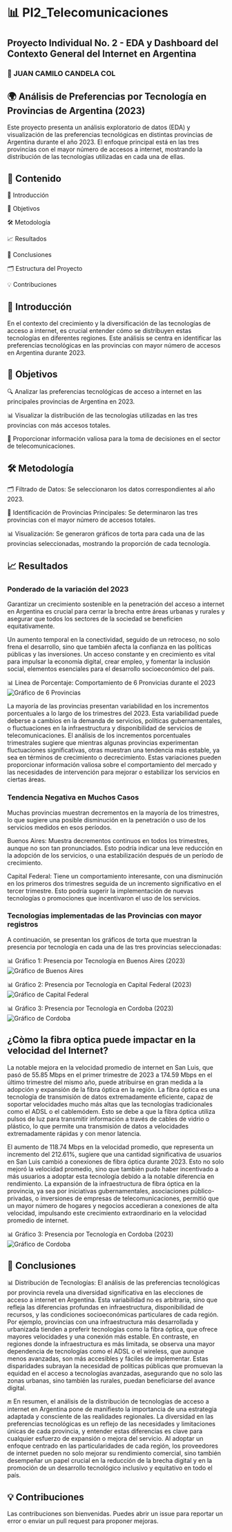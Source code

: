 # 📊 PI2_Telecomunicaciones
## Proyecto Individual No. 2 - EDA y Dashboard del Contexto General del Internet en Argentina
### 👤 JUAN CAMILO CANDELA COL

## 🌍 Análisis de Preferencias por Tecnología en Provincias de Argentina (2023)
Este proyecto presenta un análisis exploratorio de datos (EDA) y visualización de las preferencias tecnológicas en distintas provincias de Argentina durante el año 2023. El enfoque principal está en las tres provincias con el mayor número de accesos a internet, mostrando la distribución de las tecnologías utilizadas en cada una de ellas.

## 📑 Contenido

📜 Introducción

🎯 Objetivos

🛠️ Metodología

📈 Resultados

📝 Conclusiones

🗂️ Estructura del Proyecto

💡 Contribuciones


## 🌟 Introducción
En el contexto del crecimiento y la diversificación de las tecnologías de acceso a internet, es crucial entender cómo se distribuyen estas tecnologías en diferentes regiones. Este análisis se centra en identificar las preferencias tecnológicas en las provincias con mayor número de accesos en Argentina durante 2023.

## 🎯 Objetivos
  🔍 Analizar las preferencias tecnológicas de acceso a internet en las principales provincias de Argentina en 2023.
  
  📊 Visualizar la distribución de las tecnologías utilizadas en las tres provincias con más accesos totales.
  
  💼 Proporcionar información valiosa para la toma de decisiones en el sector de telecomunicaciones.
  
## 🛠️ Metodología
🗂️ Filtrado de Datos: Se seleccionaron los datos correspondientes al año 2023.

📌 Identificación de Provincias Principales: Se determinaron las tres provincias con el mayor número de accesos totales.

📊 Visualización: Se generaron gráficos de torta para cada una de las provincias seleccionadas, mostrando la proporción de cada tecnología.


## 📈 Resultados
### Ponderado de la variación del 2023
Garantizar un crecimiento sostenible en la penetración del acceso a internet en Argentina es crucial para cerrar la brecha entre áreas urbanas y rurales y asegurar que todos los sectores de la sociedad se beneficien equitativamente.

Un aumento temporal en la conectividad, seguido de un retroceso, no solo frena el desarrollo, sino que también afecta la confianza en las políticas públicas y las inversiones. Un acceso constante y en crecimiento es vital para impulsar la economía digital, crear empleo, y fomentar la inclusión social, elementos esenciales para el desarrollo socioeconómico del país.

📊 Linea de Porcentaje: Comportamiento de 6 Pronvicias durante el 2023
![Gráfico de 6 Provincias](sources/variacionPorcentual_6prov.png)

La mayoría de las provincias presentan variabilidad en los incrementos porcentuales a lo largo de los trimestres del 2023. Esta variabilidad puede deberse a cambios en la demanda de servicios, políticas gubernamentales, o fluctuaciones en la infraestructura y disponibilidad de servicios de telecomunicaciones. El análisis de los incrementos porcentuales trimestrales sugiere que mientras algunas provincias experimentan fluctuaciones significativas, otras muestran una tendencia más estable, ya sea en términos de crecimiento o decrecimiento. Estas variaciones pueden proporcionar información valiosa sobre el comportamiento del mercado y las necesidades de intervención para mejorar o estabilizar los servicios en ciertas áreas.

### Tendencia Negativa en Muchos Casos
Muchas provincias muestran decrementos en la mayoría de los trimestres, lo que sugiere una posible disminución en la penetración o uso de los servicios medidos en esos períodos.

Buenos Aires:
Muestra decrementos continuos en todos los trimestres, aunque no son tan pronunciados. Esto podría indicar una leve reducción en la adopción de los servicios, o una estabilización después de un período de crecimiento.

Capital Federal:
Tiene un comportamiento interesante, con una disminución en los primeros dos trimestres seguida de un incremento significativo en el tercer trimestre. Esto podría sugerir la implementación de nuevas tecnologías o promociones que incentivaron el uso de los servicios.


### Tecnologías implementadas de las Provincias con mayor registros

A continuación, se presentan los gráficos de torta que muestran la presencia por tecnología en cada una de las tres provincias seleccionadas:

📊 Gráfico 1: Presencia por Tecnología en Buenos Aires (2023)
![Gráfico de Buenos Aires](sources/BuenosAires_IntTec2023.png)


📊 Gráfico 2: Presencia por Tecnología en Capital Federal (2023)
![Gráfico de Capital Federal](sources/CapitalFederal__IntTec2023.png)


📊 Gráfico 3: Presencia por Tecnología en Cordoba (2023)
![Gráfico de Cordoba](sources/Cordoba__IntTec2023.png)

## ¿Còmo la fibra optica puede impactar en la velocidad del Internet?
La notable mejora en la velocidad promedio de internet en San Luis, que pasó de 55.85 Mbps en el primer trimestre de 2023 a 174.59 Mbps en el último trimestre del mismo año, puede atribuirse en gran medida a la adopción y expansión de la fibra óptica en la región. La fibra óptica es una tecnología de transmisión de datos extremadamente eficiente, capaz de soportar velocidades mucho más altas que las tecnologías tradicionales como el ADSL o el cablemódem. Esto se debe a que la fibra óptica utiliza pulsos de luz para transmitir información a través de cables de vidrio o plástico, lo que permite una transmisión de datos a velocidades extremadamente rápidas y con menor latencia.

El aumento de 118.74 Mbps en la velocidad promedio, que representa un incremento del 212.61%, sugiere que una cantidad significativa de usuarios en San Luis cambió a conexiones de fibra óptica durante 2023. Esto no solo mejoró la velocidad promedio, sino que también pudo haber incentivado a más usuarios a adoptar esta tecnología debido a la notable diferencia en rendimiento. La expansión de la infraestructura de fibra óptica en la provincia, ya sea por iniciativas gubernamentales, asociaciones público-privadas, o inversiones de empresas de telecomunicaciones, permitió que un mayor número de hogares y negocios accedieran a conexiones de alta velocidad, impulsando este crecimiento extraordinario en la velocidad promedio de internet.

📊 Gráfico 3: Presencia por Tecnología en Cordoba (2023)
![Gráfico de Cordoba](sources/Cordoba__IntTec2023.png)


## 📝 Conclusiones

📊 Distribución de Tecnologías: El análisis de las preferencias tecnológicas por provincia revela una diversidad significativa en las elecciones de acceso a internet en Argentina. Esta variabilidad no es arbitraria, sino que refleja las diferencias profundas en infraestructura, disponibilidad de recursos, y las condiciones socioeconómicas particulares de cada región. Por ejemplo, provincias con una infraestructura más desarrollada y urbanizada tienden a preferir tecnologías como la fibra óptica, que ofrece mayores velocidades y una conexión más estable. En contraste, en regiones donde la infraestructura es más limitada, se observa una mayor dependencia de tecnologías como el ADSL o el wireless, que aunque menos avanzadas, son más accesibles y fáciles de implementar. Estas disparidades subrayan la necesidad de políticas públicas que promuevan la equidad en el acceso a tecnologías avanzadas, asegurando que no solo las zonas urbanas, sino también las rurales, puedan beneficiarse del avance digital.


🔚 En resumen, el análisis de la distribución de tecnologías de acceso a internet en Argentina pone de manifiesto la importancia de una estrategia adaptada y consciente de las realidades regionales. La diversidad en las preferencias tecnológicas es un reflejo de las necesidades y limitaciones únicas de cada provincia, y entender estas diferencias es clave para cualquier esfuerzo de expansión o mejora del servicio. Al adoptar un enfoque centrado en las particularidades de cada región, los proveedores de internet pueden no solo mejorar su rendimiento comercial, sino también desempeñar un papel crucial en la reducción de la brecha digital y en la promoción de un desarrollo tecnológico inclusivo y equitativo en todo el país.
     
         

## 💡 Contribuciones
Las contribuciones son bienvenidas. Puedes abrir un issue para reportar un error o enviar un pull request para proponer mejoras.




